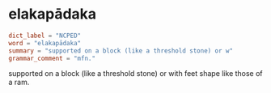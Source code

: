 # elakapādaka

``` toml
dict_label = "NCPED"
word = "elakapādaka"
summary = "supported on a block (like a threshold stone) or w"
grammar_comment = "mfn."
```

supported on a block (like a threshold stone) or with feet shape like those of a ram.

